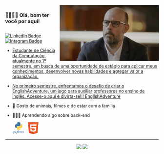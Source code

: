 <img src = "banner.webp" width = "325px" align = "right">

### 🫱🏼‍🫲🏻 Olá, bom ter você por aqui!
##

 <div id="badges">
  <a href = "https://www.linkedin.com/in/joaovitorgaiato/">
    <img src="https://img.shields.io/badge/LinkedIn-blue?style=for-the-badge&logo=linkedin&logoColor=white" alt="LinkedIn Badge"/>
      <a href = "https://www.instagram.com/eujoaogaiato?igsh=MWRndjUxM2p6bW5hbQ==">
  <img src="https://img.shields.io/badge/Instagram-red?style=for-the-badge&logo=instagram&logoColor=white" alt="Intagram Badge"/>
 </div>
  
- Estudante de Ciência da Computação, atualmente no 1º semestre, em busca de uma oportunidade de estágio para aplicar meus conhecimentos, desenvolver novas habilidades e agregar valor a organização.

- No primeiro semestre, enfrentamos o desafio de criar o EnglishAdventure, um jogo para auxiliar professores no ensino de inglês.
Acesse-o aqui e divirta-se!!! [EnglishAdventure](https://github.com/UNIVEM-BCC-BSI/EnglishAdventure)


- 💙 Gosto de animais, filmes e de estar com a familia
- 🧑🏻‍💻 Aprendendo algo sobre back-end
  <div>
  <img src="https://github.com/devicons/devicon/blob/master/icons/python/python-original-wordmark.svg" title="Python" alt="Python" width="40" height="40"/>&nbsp;
  <img src="https://github.com/devicons/devicon/blob/master/icons/html5/html5-original.svg" title="HTML5" alt="HTML" width="40" height="40"/>&nbsp;
</div>

---


<div align = "center">
<img src="https://github-readme-stats.vercel.app/api/top-langs/?username=JoaoGaiato&show_icons=true&theme=bear&count_private=true"/>
<img src="https://github-readme-stats.vercel.app/api?username=JoaoGaiato&show_icons=true&show_icons=true&theme=bear&count_private=true" />
</div>
